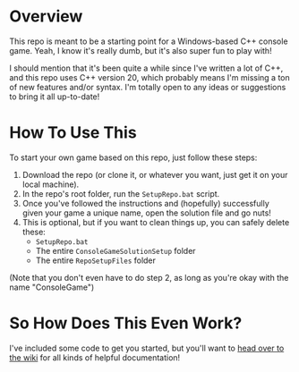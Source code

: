 # Overview

This repo is meant to be a starting point for a Windows-based C++ console game. Yeah, I know it's really dumb, but it's also super fun to play with!

I should mention that it's been quite a while since I've written a lot of C++, and this repo uses C++ version 20, which probably means I'm missing a ton of new features and/or syntax. I'm totally open to any ideas or suggestions to bring it all up-to-date!

# How To Use This

To start your own game based on this repo, just follow these steps:

1) Download the repo (or clone it, or whatever you want, just get it on your local machine).
2) In the repo's root folder, run the `SetupRepo.bat` script.
3) Once you've followed the instructions and (hopefully) successfully given your game a unique name, open the solution file and go nuts!
4) This is optional, but if you want to clean things up, you can safely delete these:
   - `SetupRepo.bat`
   - The entire `ConsoleGameSolutionSetup` folder
   - The entire `RepoSetupFiles` folder

(Note that you don't even have to do step 2, as long as you're okay with the name "ConsoleGame")

# So How Does This Even Work?

I've included some code to get you started, but you'll want to [head over to the wiki](https://github.com/elgasste/ConsoleGame/wiki) for all kinds of helpful documentation!
